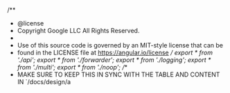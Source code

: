 /**
 * @license
 * Copyright Google LLC All Rights Reserved.
 *
 * Use of this source code is governed by an MIT-style license that can be
 * found in the LICENSE file at https://angular.io/license
 */
export * from './api';
export * from './forwarder';
export * from './logging';
export * from './multi';
export * from './noop';
/**
 * MAKE SURE TO KEEP THIS IN SYNC WITH THE TABLE AND CONTENT IN `/docs/design/a